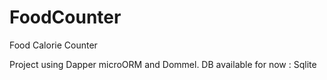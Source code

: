 # FoodCounter
Food Calorie Counter

Project using Dapper microORM and Dommel.
DB available for now : Sqlite